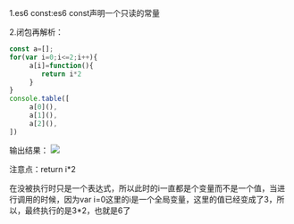 1.es6 const:es6 const声明一个只读的常量

2.闭包再解析：
```javascript
const a=[];
for(var i=0;i<=2;i++){
     a[i]=function(){
        return i*2
     }
}
console.table([
     a[0](),
     a[1](),
     a[2](),
])
```
输出结果：
![](https://github.com/TUARAN/PIC/blob/master/js/bibaotest.png)

注意点：return i*2  

在没被执行时只是一个表达式，所以此时的i一直都是个变量而不是一个值，当进行调用的时候，因为var i=0这里的i是一个全局变量，这里的值已经变成了3，所以，最终执行的是3*2，也就是6了
